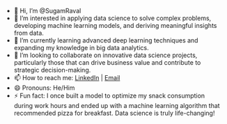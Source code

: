 - 👋 Hi, I’m @SugamRaval
- 👀 I’m interested in applying data science to solve complex problems, developing machine learning models, and deriving meaningful insights from data.
- 🌱 I’m currently learning advanced deep learning techniques and expanding my knowledge in big data analytics.
- 💞️ I’m looking to collaborate on innovative data science projects, particularly those that can drive business value and contribute to strategic decision-making.
- 📫 How to reach me: [LinkedIn]((https://www.linkedin.com/in/sugam-raval-764a45308/)) | [Email](mailto:sugam14jatin@gmail.com)
- 😄 Pronouns: He/Him
- ⚡ Fun fact: I once built a model to optimize my snack consumption during work hours and ended up with a machine learning algorithm that recommended pizza for breakfast. Data science is truly life-changing!


<!---
SugamRaval/SugamRaval is a ✨ special ✨ repository because its `README.md` (this file) appears on your GitHub profile.
You can click the Preview link to take a look at your changes.
--->
